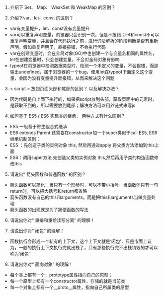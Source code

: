 1. 介绍下 Set、 Map、 WeakSet 和 WeakMap 的区别？

2. 介绍下var、let、const 的区别？
  - var有变量提升，let、const没有变量提升
  - var可以重复声明变量，浏览器只会识别一次，但是不报错；let和const不可以重复声明变量，并且会在代码执行之前，进行词法解析的阶段判断是否有重新声明，假如重复声明了，直接报错，不会执行代码
  - var在创建变量时，会在全局对象(GO)中也创建一个与变量名相同的属性名，let在创建变量时，只会创建变量，不会对全局对象有影响
  - typeof在浏览器中检测数据类型时，检测一个未定义的变量，不会报错，而是输出undefined，属于浏览器的一个bug，使用let在typeof下面定义这个变量，会因为没有变量提升而报错，从而来解决这个问题
        
3. < script > 放到页面头部和尾部的区别？ 以及解决办法？
  - 因为代码是自上而下执行的，如果把script放到头部，获取页面中的元素时，是获取不到的，所以需要放到尾部；解决方法可以用外链式来写js

4. 如何基于 ES5 / ES6 实现类的继承， 两种方式有什么区别？
  - ES5 一般基于寄生组合式继承
  - ES6 extends Parent 还需要在constructor加一个super类似于call
  ES5, ES6 继承机制区别：
  - ES5 ：先创造子类的实例对象 this, 然后再通过apply 将父类方法添加到this上面
  - ES6：调用super方法 先创造父类的实例对象 this,然后再用子类的构造函数修改this

5. 请说出“ 箭头函数和普通函数“ 的区别？
  - 箭头函数可以简化，当只有一个形参时，可以不带小括号，当函数体只有一句return时，可以把大括号和return都省略
  - 箭头函数没有自己的this和arguments，而是把this和arguments当做变量处理
  - 箭头函数的出现就是为了简便函数的写法

6. 请说出你对“ 重排和重绘读写分离” 的理解！

7. 请说出你对“ 闭包” 的理解！
  - 函数执行会形成一个私有的上下文，这个上下文就是‘闭包’，只是市面上认为，一般的执行上下文执行完就出栈了，只有那些执行完不出栈销毁的才可以称为‘闭包’

8. 请说出你对“ 面向对象” 的理解！
  - 每个类上都有一个，prototype属性指向自己的原型；
  - 每一个原型上都有一个constructor属性，存储的就是当前类
  - 每一个对象上都有一个__proto__属性，指向自己所属类的原型
